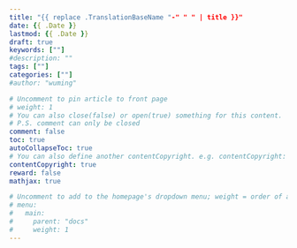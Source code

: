 ```yaml
---
title: "{{ replace .TranslationBaseName "-" " " | title }}"
date: {{ .Date }}
lastmod: {{ .Date }}
draft: true
keywords: [""]
#description: ""
tags: [""]
categories: [""]
#author: "wuming"

# Uncomment to pin article to front page
# weight: 1
# You can also close(false) or open(true) something for this content.
# P.S. comment can only be closed
comment: false
toc: true
autoCollapseToc: true
# You can also define another contentCopyright. e.g. contentCopyright: "This is another copyright."
contentCopyright: true
reward: false
mathjax: true

# Uncomment to add to the homepage's dropdown menu; weight = order of article
# menu:
#   main:
#     parent: "docs"
#     weight: 1
---
```


<!--more-->

